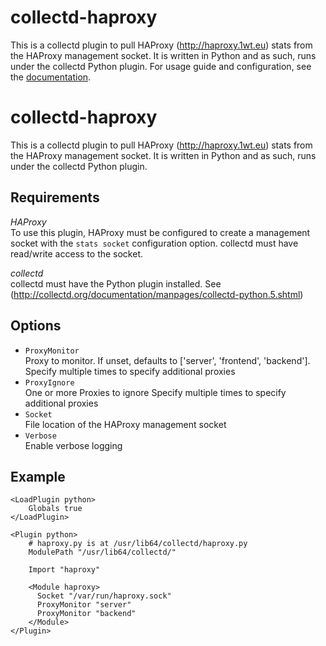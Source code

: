 collectd-haproxy
================
This is a collectd plugin to pull HAProxy (<http://haproxy.1wt.eu>) stats from the HAProxy management socket.
It is written in Python and as such, runs under the collectd Python plugin.
For usage guide and configuration, see the [documentation](https://github.com/signalfx/integrations/tree/master/collectd-haproxy).

collectd-haproxy
================
This is a collectd plugin to pull HAProxy (<http://haproxy.1wt.eu>) stats from the HAProxy management socket.
It is written in Python and as such, runs under the collectd Python plugin.

Requirements
------------

*HAProxy*  
To use this plugin, HAProxy must be configured to create a management socket with the `stats socket`
configuration option. collectd must have read/write access to the socket.

*collectd*  
collectd must have the Python plugin installed. See (<http://collectd.org/documentation/manpages/collectd-python.5.shtml>)

Options
-------
* `ProxyMonitor`  
Proxy to monitor. If unset, defaults to ['server', 'frontend', 'backend'].
Specify multiple times to specify additional proxies
* `ProxyIgnore`  
One or more Proxies to ignore
 Specify multiple times to specify additional proxies
* `Socket`  
File location of the HAProxy management socket
* `Verbose`  
Enable verbose logging

Example
-------
    <LoadPlugin python>
        Globals true
    </LoadPlugin>

    <Plugin python>
        # haproxy.py is at /usr/lib64/collectd/haproxy.py
        ModulePath "/usr/lib64/collectd/"

        Import "haproxy"

        <Module haproxy>
          Socket "/var/run/haproxy.sock"
          ProxyMonitor "server"
          ProxyMonitor "backend"
        </Module>
    </Plugin>


